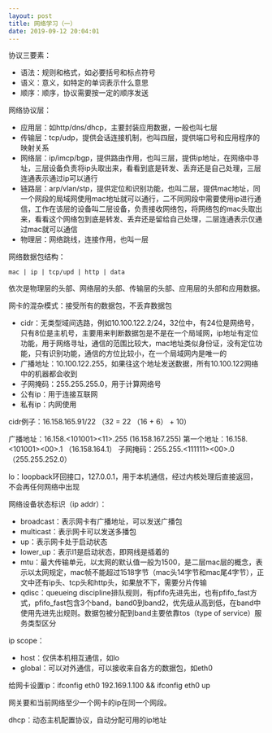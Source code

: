 ```yaml
---
layout: post
title: 网络学习（一）
date: 2019-09-12 20:04:01
---
```


协议三要素：

- 语法：规则和格式，如必要括号和标点符号
- 语义：意义，如特定的单词表示什么意思
- 顺序：顺序，协议需要按一定的顺序发送

网络协议层：

- 应用层：如http/dns/dhcp，主要封装应用数据，一般也叫七层
- 传输层：tcp/udp，提供会话连接机制，也叫四层，提供端口号和应用程序的映射关系
- 网络层：ip/imcp/bgp，提供路由作用，也叫三层，提供ip地址，在网络中寻址，三层设备负责将ip头取出来，看看到底是转发、丢弃还是自己处理，三层连通表示通过ip可以通行
- 链路层：arp/vlan/stp，提供定位和识别功能，也叫二层，提供mac地址，同一个网段的局域网使用mac地址就可以通行，二不同网段中需要使用ip进行通信，工作在该层的设备叫二层设备，负责接收网络包，将网络包的mac头取出来，看看这个网络包到底是转发、丢弃还是留给自己处理，二层连通表示仅通过mac就可以通信
- 物理层：网络跳线，连接作用，也叫一层

网络数据包结构：

```
mac | ip | tcp/upd | http | data
```

依次是物理层的头部、网络层的头部、传输层的头部、应用层的头部和应用数据。

网卡的混杂模式：接受所有的数据包，不丢弃数据包

- cidr：无类型域间选路，例如10.100.122.2/24，32位中，有24位是网络号，只有8位是主机号，主要用来判断数据包是不是在一个局域网，ip地址有定位功能，用于网络寻址，通信的范围比较大，mac地址类似身份证，没有定位功能，只有识别功能，通信的方位比较小，在一个局域网内是唯一的
- 广播地址：10.100.122.255，如果往这个地址发送数据，所有10.100.122网络中的机器都会收到
- 子网掩码：255.255.255.0，用于计算网络号
- 公有ip：用于连接互联网
- 私有ip：内网使用

cidr例子：16.158.165.91/22  （32 = 22 （16 + 6） + 10）

广播地址：16.158.<101001><11>.255 (16.158.167.255)
第一个地址：16.158.<101001><00>.1 （16.158.164.1）
子网掩码：255.255.<111111><00>.0 （255.255.252.0）

lo：loopback环回接口，127.0.0.1，用于本机通信，经过内核处理后直接返回，不会再任何网络中出现

网络设备状态标识（ip addr）：

- broadcast：表示网卡有广播地址，可以发送广播包
- multicast：表示网卡可以发送多播包
- up：表示网卡处于启动状态
- lower_up：表示l1是启动状态，即网线是插着的
- mtu：最大传输单元，以太网的默认值一般为1500，是二层mac层的概念，表示以太网规定，mac帧不能超过1518字节（mac头14字节和mac尾4字节），正文中还有ip头、tcp头和http头，如果放不下，需要分片传输
- qdisc：queueing discipline排队规则，有pfifo先进先出，也有pfifo_fast方式，pfifo_fast包含3个band，band0到band2，优先级从高到低，在band中使用先进先出规则。数据包被分配到band主要依靠tos（type of service）服务类型区分

ip scope：

- host：仅供本机相互通信，如lo
- global：可以对外通信，可以接收来自各方的数据包，如eth0

给网卡设置ip：ifconfig eth0 192.169.1.100 && ifconfig eth0 up

网关要和当前网络至少一个网卡的ip在同一个网段。

dhcp：动态主机配置协议，自动分配可用的ip地址
